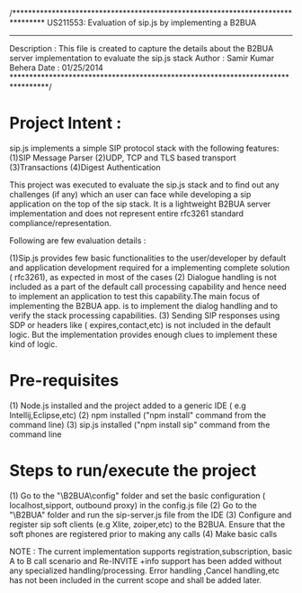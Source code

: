 /********************************************************************************
 US211553: Evaluation of sip.js by implementing a B2BUA 
*********************************************************************************
Description :  This file is created to capture the details about the B2BUA server
               implementation to evaluate the sip.js stack
Author      :  Samir Kumar Behera
Date        :  01/25/2014
*********************************************************************************/

Project Intent :     
===============
sip.js implements a simple SIP protocol stack with the following features:
(1)SIP Message Parser
(2)UDP, TCP and TLS based transport
(3)Transactions
(4)Digest Authentication

This project was executed to evaluate the sip.js stack and to find out any challenges (if any)
which an user can face while developing a sip application on the top of the sip stack. It
is a lightweight B2BUA server implementation and does not represent entire rfc3261 standard
compliance/representation.

Following are few evaluation details :

(1)Sip.js provides few basic functionalities to the user/developer by default and  application
development required for a implementing complete solution ( rfc3261), as expected in most of the
cases
(2) Dialogue handling is not included as a part of the default call processing capability and hence
need to implement an application to test this capability.The main focus of implementing the B2BUA app. 
is to implement the dialog handling and to verify the stack processing capabilities.
(3) Sending SIP responses using SDP or headers like ( expires,contact,etc) is not included in the
default logic. But the implementation provides enough clues to implement these kind of logic.

Pre-requisites
==============
(1) Node.js installed and the project added to a generic IDE ( e.g Intellij,Eclipse,etc)
(2) npm installed ("npm install" command from the command line)
(3) sip.js installed ("npm install sip" command from the command line

Steps to run/execute the project
================================
(1) Go to the  "\B2BUA\config\" folder and set the basic configuration ( localhost,sipport,
outbound proxy) in the config.js file
(2) Go to the "\B2BUA\"  folder and run the sip-server.js file from the IDE
(3) Configure and register sip soft clients (e.g Xlite, zoiper,etc) to the B2BUA.
Ensure that the soft phones are registered prior to making any calls
(4) Make basic calls 


NOTE :  The current implementation supports registration,subscription, basic  A to B call scenario 
and Re-INVITE +info support has been added without any specialized handling/processing. Error handling
,Cancel handling,etc has not been included in the current scope and shall be added later.





